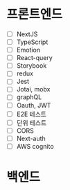 # 프론트엔드
- [ ] NextJS
- [ ] TypeScript  
- [ ] Emotion
- [ ] React-query
- [ ] Storybook
- [ ] redux
- [ ] Jest
- [ ] Jotai, mobx
- [ ] graphQL
- [ ] Oauth, JWT
- [ ] E2E 테스트
- [ ] 단위 테스트
- [ ] CORS
- [ ] Next-auth
- [ ] AWS cognito

# 백엔드
